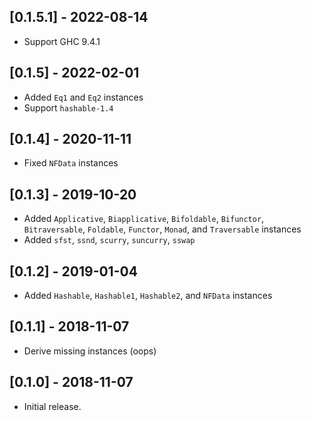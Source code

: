 ## [0.1.5.1] - 2022-08-14
- Support GHC 9.4.1

## [0.1.5] - 2022-02-01
- Added `Eq1` and `Eq2` instances
- Support `hashable-1.4`

## [0.1.4] - 2020-11-11
- Fixed `NFData` instances

## [0.1.3] - 2019-10-20
- Added `Applicative`, `Biapplicative`, `Bifoldable`, `Bifunctor`, `Bitraversable`, `Foldable`, `Functor`, `Monad`, and `Traversable` instances
- Added `sfst`, `ssnd`, `scurry`, `suncurry`, `sswap`

## [0.1.2] - 2019-01-04
- Added `Hashable`, `Hashable1`, `Hashable2`, and `NFData` instances

## [0.1.1] - 2018-11-07
- Derive missing instances (oops)

## [0.1.0] - 2018-11-07
- Initial release.
